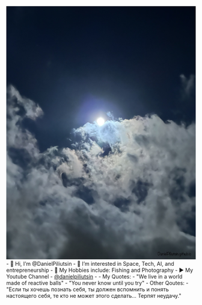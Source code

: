 <img src="https://raw.githubusercontent.com/DanielPiliutsin/DanielPiliutsin/428c65f1487c686873b246b61f00532a707b0867/IMG_0877.jpeg">
- 👋 Hi, I’m @DanielPiliutsin
- 👀 I’m interested in Space, Tech, AI, and entrepreneurship
- 🎣 My Hobbies include: Fishing and Photography 
- ▶ My Youtube Channel - <a href="https://youtube.com/@danielpiliutsin" target="_blank">@danielpiliutsin</a>
- 
- My Quotes:
- "We live in a world made of reactive balls"
- "You never know until you try"
- Other Qoutes:
- "Если ты хочешь познать себя, ты должен вспомнить и понять настоящего себя, те кто не может этого сделать... Терпят неудачу."

<!---
DanielPiliu/DanielPiliu is a ✨ special ✨ repository because its `README.md` (this file) appears on your GitHub profile.
You can click the Preview link to take a look at your changes.
--->
